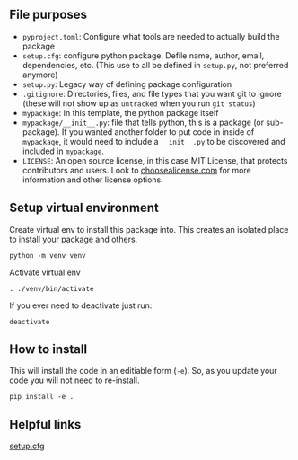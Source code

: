 ## File purposes

- `pyproject.toml`: Configure what tools are needed to actually build the package
- `setup.cfg`: configure python package. Defile name, author, email, dependencies, etc.
  (This use to all be defined in `setup.py`, not preferred anymore)
- `setup.py`: Legacy way of defining package configuration
- `.gitignore`: Directories, files, and file types that you want git to ignore (these
  will not show up as `untracked` when you run `git status`)
- `mypackage`: In this template, the python package itself
- `mypackage/__init__.py`: file that tells python, this is a package (or sub-package).
  If you wanted another folder to put code in inside of `mypackage`, it would need to
  include a `__init__.py` to be discovered and included in `mypackage`.
- `LICENSE`: An open source license, in this case MIT License, that protects
  contributors and users. Look to [choosealicense.com](https://choosealicense.com/) for
  more information and other license options.

## Setup virtual environment

Create virtual env to install this package into. This creates an isolated place to
install your package and others.

`python -m venv venv `

Activate virtual env

`. ./venv/bin/activate`

If you ever need to deactivate just run:

`deactivate`

## How to install

This will install the code in an editiable form (`-e`). So, as you update your code you
will not need to re-install.

`pip install -e .`

## Helpful links

[setup.cfg](https://setuptools.readthedocs.io/en/latest/userguide/declarative_config.html)
